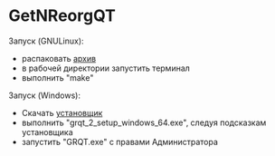 # GetNReorgQT

Запуск (GNULinux): 
- распаковать [архив](https://codeberg.org/First_Encounter2/GetNReorgQT/releases "Релизы")
- в рабочей директории запустить терминал
- выполнить "make"

Запуск (Windows):
- Скачать [установщик](https://codeberg.org/First_Encounter2/GetNReorgQT/releases "Релизы")
- выполнить "grqt_2_setup_windows_64.exe", следуя подсказкам установщика
- запустить "GRQT.exe" с правами Администратора